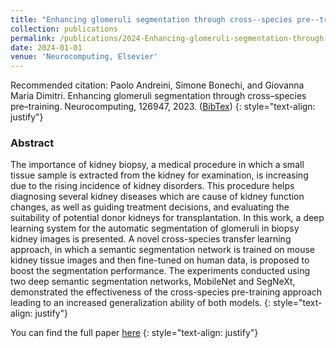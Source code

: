 ```yaml
---
title: "Enhancing glomeruli segmentation through cross--species pre--training"
collection: publications
permalink: /publications/2024-Enhancing-glomeruli-segmentation-through-cross-species-pre-training
date: 2024-01-01
venue: 'Neurocomputing, Elsevier'
---
```


Recommended citation:
Paolo Andreini, Simone Bonechi, and Giovanna Maria Dimitri. Enhancing glomeruli segmentation through cross–species pre–training. Neurocomputing, 126947, 2023. ([BibTex](http://clem.diism.unisi.it/~coco_ts/S0925231223010706.bib))
{: style="text-align: justify"}

### Abstract
The importance of kidney biopsy, a medical procedure in which a small tissue sample is extracted from the kidney for examination, is increasing due to the rising incidence of kidney disorders. This procedure helps diagnosing several kidney diseases which are cause of kidney function changes, as well as guiding treatment decisions, and evaluating the suitability of potential donor kidneys for transplantation. In this work, a deep learning system for the automatic segmentation of glomeruli in biopsy kidney images is presented. A novel cross-species transfer learning approach, in which a semantic segmentation network is trained on mouse kidney tissue images and then fine-tuned on human data, is proposed to boost the segmentation performance. The experiments conducted using two deep semantic segmentation networks, MobileNet and SegNeXt, demonstrated the effectiveness of the cross-species pre-training approach leading to an increased generalization ability of both models.
{: style="text-align: justify"}

You can find the full paper [here](https://www.sciencedirect.com/science/article/pii/S0925231223010706)
{: style="text-align: justify"}
